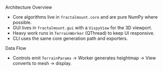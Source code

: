 Architecture Overview

- Core algorithms live in `fractalmount.core` and are pure NumPy where possible.
- GUI lives in `fractalmount.gui` with a `VispyView` for the 3D viewport.
- Heavy work runs in `TerrainWorker` (QThread) to keep UI responsive.
- CLI uses the same core generation path and exporters.

Data Flow
- Controls emit `TerrainParams` -> Worker generates heightmap -> View converts to mesh -> display.

